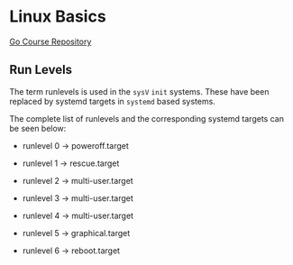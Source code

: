 # Linux Basics

[Go Course Repository](https://github.com/kodekloudhub/linux-basics-course)

## Run Levels

The term runlevels is used in the `sysV` `init` systems. These have been replaced by systemd targets in `systemd` based systems.

The complete list of runlevels and the corresponding systemd targets can be seen below:

- runlevel 0 -> poweroff.target

- runlevel 1 -> rescue.target

- runlevel 2 -> multi-user.target

- runlevel 3 -> multi-user.target

- runlevel 4 -> multi-user.target

- runlevel 5 -> graphical.target

- runlevel 6 -> reboot.target